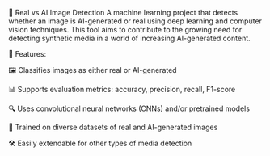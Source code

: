 🧠 Real vs AI Image Detection
A machine learning project that detects whether an image is AI-generated or real using deep learning and computer vision techniques. This tool aims to contribute to the growing need for detecting synthetic media in a world of increasing AI-generated content.

🚀 Features:

🖼️ Classifies images as either real or AI-generated

📊 Supports evaluation metrics: accuracy, precision, recall, F1-score

🔍 Uses convolutional neural networks (CNNs) and/or pretrained models

🧪 Trained on diverse datasets of real and AI-generated images

🛠️ Easily extendable for other types of media detection

